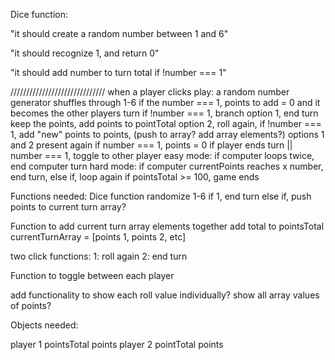 Dice function:

"it should create a random number between 1 and 6"

"it should recognize 1, and return 0"

"it should add number to turn total if !number === 1"

//////////////////////////////
when a player clicks play:
a random number generator shuffles through 1-6
if the number === 1, points to add = 0 and it becomes the other players turn
if !number === 1, branch
  option 1, end turn keep the points, add points to pointTotal
  option 2, roll again, 
    if !number === 1, add "new" points to points, (push to array? add array elements?)
      options 1 and 2 present again
    if number === 1, points = 0
if player ends turn || number === 1, toggle to other player
easy mode:
  if computer loops twice, end computer turn
hard mode:
  if computer currentPoints reaches x number, end turn, else if, loop again
if pointsTotal >= 100, game ends


Functions needed:
Dice function 
  randomize 1-6
  if 1, end turn
  else if, push points to current turn array?

Function to add current turn array elements together
  add total to pointsTotal
currentTurnArray = [points 1, points 2, etc]

two click functions:
  1: roll again
  2: end turn

Function to toggle between each player

add functionality to show each roll value individually?
show all array values of points?

Objects needed:

player 1
  pointsTotal
  points
player 2
  pointTotal
  points

